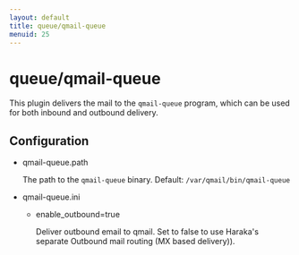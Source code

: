 ```yaml
---
layout: default
title: queue/qmail-queue
menuid: 25
---
```

queue/qmail-queue
=================

This plugin delivers the mail to the `qmail-queue` program, which can be used
for both inbound and outbound delivery.

Configuration
-------------

* qmail-queue.path

  The path to the `qmail-queue` binary. Default: `/var/qmail/bin/qmail-queue`

* qmail-queue.ini

    * enable_outbound=true

      Deliver outbound email to qmail. Set to false to use Haraka's
      separate Outbound mail routing (MX based delivery)).

